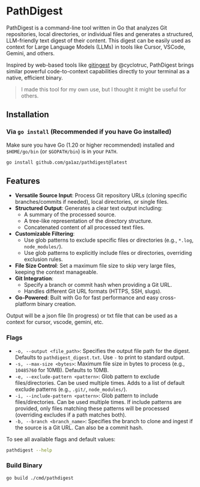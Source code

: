 # PathDigest

PathDigest is a command-line tool written in Go that analyzes Git repositories, local directories, or individual files and generates a structured, LLM-friendly text digest of their content. This digest can be easily used as context for Large Language Models (LLMs) in tools like Cursor, VSCode, Gemini, and others.

Inspired by web-based tools like [gitingest](https://github.com/cyclotruc/gitingest) by @cyclotruc, PathDigest brings similar powerful code-to-context capabilities directly to your terminal as a native, efficient binary.

> I made this tool for my own use, but I thought it might be useful for others.

## Installation

### Via `go install` (Recommended if you have Go installed)

Make sure you have Go (1.20 or higher recommended) installed and `$HOME/go/bin` (or `$GOPATH/bin`) is in your `PATH`.

```bash
go install github.com/ga1az/pathdigest@latest
```

## Features

*   **Versatile Source Input**: Process Git repository URLs (cloning specific branches/commits if needed), local directories, or single files.
*   **Structured Output**: Generates a clear text output including:
    *   A summary of the processed source.
    *   A tree-like representation of the directory structure.
    *   Concatenated content of all processed text files.
*   **Customizable Filtering**:
    *   Use glob patterns to exclude specific files or directories (e.g., `*.log`, `node_modules/`).
    *   Use glob patterns to explicitly include files or directories, overriding exclusion rules.
*   **File Size Control**: Set a maximum file size to skip very large files, keeping the context manageable.
*   **Git Integration**:
    *   Specify a branch or commit hash when providing a Git URL.
    *   Handles different Git URL formats (HTTPS, SSH, slugs).
*   **Go-Powered**: Built with Go for fast performance and easy cross-platform binary creation.


Output will be a json file (In progress) or txt file that can be used as a context for cursor, vscode, gemini, etc.

### Flags

*   `-o, --output <file_path>`: Specifies the output file path for the digest. Defaults to `pathdigest_digest.txt`. Use `-` to print to standard output.
*   `-s, --max-size <bytes>`: Maximum file size in bytes to process (e.g., `10485760` for 10MB). Defaults to 10MB.
*   `-e, --exclude-pattern <pattern>`: Glob pattern to exclude files/directories. Can be used multiple times. Adds to a list of default exclude patterns (e.g., `.git/`, `node_modules/`).
*   `-i, --include-pattern <pattern>`: Glob pattern to include files/directories. Can be used multiple times. If include patterns are provided, only files matching these patterns will be processed (overriding excludes if a path matches both).
*   `-b, --branch <branch_name>`: Specifies the branch to clone and ingest if the source is a Git URL. Can also be a commit hash.

To see all available flags and default values:
```bash
pathdigest --help
```

### Build Binary

```bash
go build ./cmd/pathdigest
```

